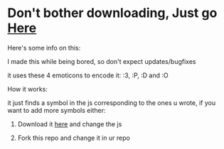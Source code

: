 # Don't bother downloading, Just go [Here](https://sonicpikalidny.github.io/KoteykasCypher)

Here's some info on this:

I made this while being bored, so don't expect updates/bugfixes

it uses these 4 emoticons to encode it: :3, :P, :D and :O

How it works:

it just finds a symbol in the js corresponding to the ones u wrote, if you want to add more symbols either:

1. Download it [here](https://github.com/SonicPikaLiDNY/KoteykasCypher/archive/refs/heads/main.zip) and change the js

2. Fork this repo and change it in ur repo
